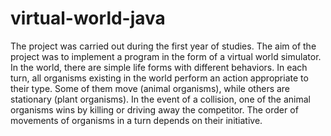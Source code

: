 # virtual-world-java
The project was carried out during the first year of studies. The aim of the project was to implement a program in the form of a virtual world simulator. In the world, there are simple life forms with different behaviors. In each turn, all organisms existing in the world perform an action appropriate to their type. Some of them move (animal organisms), while others are stationary (plant organisms). In the event of a collision, one of the animal organisms wins by killing or driving away the competitor. The order of movements of organisms in a turn depends on their initiative.
